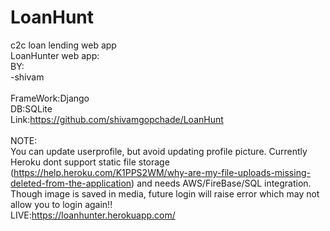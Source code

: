 # LoanHunt
c2c loan lending web app<br/>
LoanHunter web app:<br/>
BY:<br />
-shivam<br/>
<br/>
FrameWork:Django<br/>
DB:SQLite <br/>
Link:https://github.com/shivamgopchade/LoanHunt <br/>
<br/>
NOTE:<br/>
You can update userprofile, but avoid updating profile picture. Currently Heroku dont support static file storage
(https://help.heroku.com/K1PPS2WM/why-are-my-file-uploads-missing-deleted-from-the-application) and needs AWS/FireBase/SQL integration.
Though image is saved in media, future login will raise error which may not allow you to login again!!
<br/>
LIVE:https://loanhunter.herokuapp.com/

